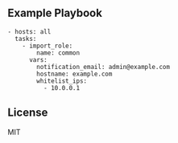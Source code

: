 ## Example Playbook

    - hosts: all
      tasks:
        - import_role:
            name: common
          vars:
            notification_email: admin@example.com
            hostname: example.com
            whitelist_ips:
              - 10.0.0.1

## License

MIT

